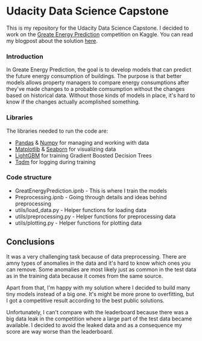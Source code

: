 # Udacity Data Science Capstone

This is my repository for the Udacity Data Science Capstone. I decided to work on the [Greate Energy Prediction](https://www.kaggle.com/c/ashrae-energy-prediction/overview) competition on Kaggle.
You can read my blogpost about the solution [here](https://oscarj9207.medium.com/predicting-future-energy-consumption-87736838feca).

### Introduction

In Greate Energy Prediction, the goal is to develop models that can predict the future energy consumption of buildings. The purpose is that better models allows property managers to compare energy consumptions after they've made changes to a probable comsumption without the changes based on historical data. Without those kinds of models in place, it's hard to know if the changes actually acomplished something.

### Libraries

The libraries needed to run the code are:
- [Pandas](https://pandas.pydata.org/) & [Numpy](https://numpy.org/) for managing and working with data
- [Matplotlib](https://matplotlib.org/) & [Seaborn](https://seaborn.pydata.org/) for visualizing data
- [LightGBM](https://lightgbm.readthedocs.io/en/latest/) for training Gradient Boosted Decision Trees
- [Tqdm](https://github.com/tqdm/tqdm) for logging during training

### Code structure

* GreatEnergyPrediction.ipnb - This is where I train the models
* Preprocessing.ipnb - Going through details and ideas behind preprocessing
* utils/load_data.py - Helper functions for loading data 
* utils/preprocessing.py - Helper functions for preprocessing data
* utils/plotting.py - Helper functions for plotting data

## Conclusions

It was a very challenging task because of data preprocessing. There are amny types of anomalies in the data and it's hard to know which ones you can remove. Some anomalies are most likely just as common in the test data as in the training data because it comes from the same source.

Apart from that, I'm happy with my solution where I decided to build many tiny models instead of a big one. It's might be more prone to overfitting, but I got a competitive result according to the best public solutions.

Unfortunately, I can't compare with the leaderboard because there was a big data leak in the competition where a large part of the test data became available. I decided to avoid the leaked data and as a consequence my score are way worse than the leaderboard.



